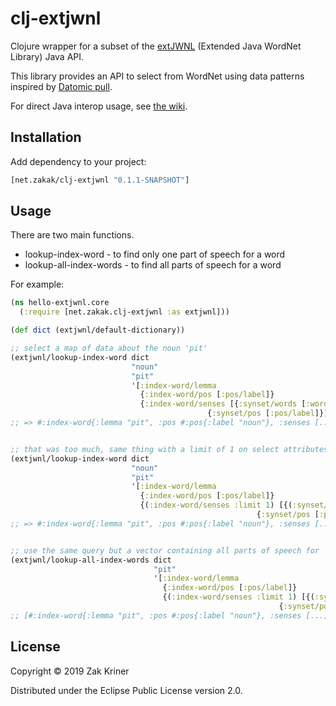 # clj-extjwnl

Clojure wrapper for a subset of the [extJWNL](https://github.com/extjwnl/extjwnl)
(Extended Java WordNet Library) Java API.

This library provides an API to select from WordNet using data patterns
inspired by [Datomic pull](https://docs.datomic.com/on-prem/pull.html).

For direct Java interop usage, see
[the wiki](https://github.com/zakak/clj-extjwnl/wiki/Using-the-Extended-Java-WordNet-Library-from-Clojure).

## Installation

Add dependency to your project:

```clojure
[net.zakak/clj-extjwnl "0.1.1-SNAPSHOT"]
```

## Usage

There are two main functions.

* lookup-index-word - to find only one part of speech for a word
* lookup-all-index-words - to find all parts of speech for a word

For example:

```clojure
(ns hello-extjwnl.core
  (:require [net.zakak.clj-extjwnl :as extjwnl]))

(def dict (extjwnl/default-dictionary))

;; select a map of data about the noun 'pit'
(extjwnl/lookup-index-word dict
                           "noun"
                           "pit"
                           '[:index-word/lemma
                             {:index-word/pos [:pos/label]}
                             {:index-word/senses [{:synset/words [:word/lemma]}
                                            {:synset/pos [:pos/label]}]}])
;; => #:index-word{:lemma "pit", :pos #:pos{:label "noun"}, :senses [...] ...}


;; that was too much, same thing with a limit of 1 on select attributes
(extjwnl/lookup-index-word dict
                           "noun"
                           "pit"
                           '[:index-word/lemma
                             {:index-word/pos [:pos/label]}
                             {(:index-word/senses :limit 1) [{(:synset/words :limit 1) [:word/lemma]}
                                                       {:synset/pos [:pos/label]}]}])
;; => #:index-word{:lemma "pit", :pos #:pos{:label "noun"}, :senses [...] ...}


;; use the same query but a vector containing all parts of speech for 'pit'
(extjwnl/lookup-all-index-words dict
                                "pit"
                                '[:index-word/lemma
                                  {:index-word/pos [:pos/label]}
                                  {(:index-word/senses :limit 1) [{(:synset/words :limit 1) [:word/lemma]}
                                                            {:synset/pos [:pos/label]}]}]) 
;; [#:index-word{:lemma "pit", :pos #:pos{:label "noun"}, :senses [...] ...]
```

## License

Copyright © 2019 Zak Kriner

Distributed under the Eclipse Public License version 2.0.
